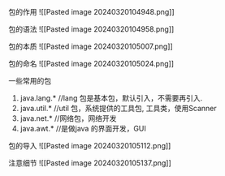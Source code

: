 包的作用
![[Pasted image 20240320104948.png]]

包的语法
![[Pasted image 20240320104958.png]]

包的本质
![[Pasted image 20240320105007.png]]

包的命名
![[Pasted image 20240320105024.png]]

一些常用的包
1) java.lang.* //lang 包是基本包，默认引入，不需要再引入.
2) java.util.* //util 包，系统提供的工具包, 工具类，使用Scanner
3) java.net.* //网络包，网络开发
4) java.awt.* //是做java 的界面开发，GUI

包的导入
![[Pasted image 20240320105112.png]]

注意细节
![[Pasted image 20240320105137.png]]